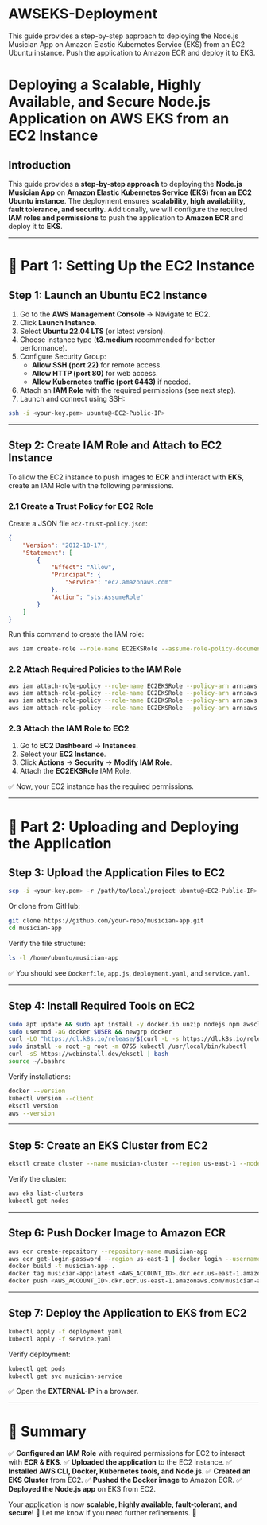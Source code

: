 # **AWSEKS-Deployment**
This guide provides a step-by-step approach to deploying the Node.js Musician App on Amazon Elastic Kubernetes Service (EKS) from an EC2 Ubuntu instance. Push the application to Amazon ECR and deploy it to EKS.

# **Deploying a Scalable, Highly Available, and Secure Node.js Application on AWS EKS from an EC2 Instance**

## **Introduction**
This guide provides a **step-by-step approach** to deploying the **Node.js Musician App** on **Amazon Elastic Kubernetes Service (EKS) from an EC2 Ubuntu instance**. The deployment ensures **scalability, high availability, fault tolerance, and security**. Additionally, we will configure the required **IAM roles and permissions** to push the application to **Amazon ECR** and deploy it to **EKS**.

---

# **🚀 Part 1: Setting Up the EC2 Instance**

## **Step 1: Launch an Ubuntu EC2 Instance**
1. Go to the **AWS Management Console** → Navigate to **EC2**.
2. Click **Launch Instance**.
3. Select **Ubuntu 22.04 LTS** (or latest version).
4. Choose instance type (**t3.medium** recommended for better performance).
5. Configure Security Group:
   - **Allow SSH (port 22)** for remote access.
   - **Allow HTTP (port 80)** for web access.
   - **Allow Kubernetes traffic (port 6443)** if needed.
6. Attach an **IAM Role** with the required permissions (see next step).
7. Launch and connect using SSH:
```sh
ssh -i <your-key.pem> ubuntu@<EC2-Public-IP>
```

---

## **Step 2: Create IAM Role and Attach to EC2 Instance**
To allow the EC2 instance to push images to **ECR** and interact with **EKS**, create an IAM Role with the following permissions.

### **2.1 Create a Trust Policy for EC2 Role**
Create a JSON file `ec2-trust-policy.json`:
```json
{
    "Version": "2012-10-17",
    "Statement": [
        {
            "Effect": "Allow",
            "Principal": {
                "Service": "ec2.amazonaws.com"
            },
            "Action": "sts:AssumeRole"
        }
    ]
}
```
Run this command to create the IAM role:
```sh
aws iam create-role --role-name EC2EKSRole --assume-role-policy-document file://ec2-trust-policy.json
```

### **2.2 Attach Required Policies to the IAM Role**
```sh
aws iam attach-role-policy --role-name EC2EKSRole --policy-arn arn:aws:iam::aws:policy/AmazonEC2ContainerRegistryFullAccess
aws iam attach-role-policy --role-name EC2EKSRole --policy-arn arn:aws:iam::aws:policy/AmazonEKSClusterPolicy
aws iam attach-role-policy --role-name EC2EKSRole --policy-arn arn:aws:iam::aws:policy/AmazonEKSWorkerNodePolicy
aws iam attach-role-policy --role-name EC2EKSRole --policy-arn arn:aws:iam::aws:policy/AmazonEKS_CNI_Policy
```

### **2.3 Attach the IAM Role to EC2**
1. Go to **EC2 Dashboard** → **Instances**.
2. Select your **EC2 Instance**.
3. Click **Actions** → **Security** → **Modify IAM Role**.
4. Attach the **EC2EKSRole** IAM Role.

✅ Now, your EC2 instance has the required permissions.

---

# **🚀 Part 2: Uploading and Deploying the Application**

## **Step 3: Upload the Application Files to EC2**
```sh
scp -i <your-key.pem> -r /path/to/local/project ubuntu@<EC2-Public-IP>:/home/ubuntu/musician-app
```
Or clone from GitHub:
```sh
git clone https://github.com/your-repo/musician-app.git
cd musician-app
```

Verify the file structure:
```sh
ls -l /home/ubuntu/musician-app
```
✅ You should see `Dockerfile`, `app.js`, `deployment.yaml`, and `service.yaml`.

---

## **Step 4: Install Required Tools on EC2**
```sh
sudo apt update && sudo apt install -y docker.io unzip nodejs npm awscli
sudo usermod -aG docker $USER && newgrp docker
curl -LO "https://dl.k8s.io/release/$(curl -L -s https://dl.k8s.io/release/stable.txt)/bin/linux/amd64/kubectl"
sudo install -o root -g root -m 0755 kubectl /usr/local/bin/kubectl
curl -sS https://webinstall.dev/eksctl | bash
source ~/.bashrc
```
Verify installations:
```sh
docker --version
kubectl version --client
eksctl version
aws --version
```

---

## **Step 5: Create an EKS Cluster from EC2**
```sh
eksctl create cluster --name musician-cluster --region us-east-1 --nodes 3 --node-type t3.medium --managed
```
Verify the cluster:
```sh
aws eks list-clusters
kubectl get nodes
```

---

## **Step 6: Push Docker Image to Amazon ECR**
```sh
aws ecr create-repository --repository-name musician-app
aws ecr get-login-password --region us-east-1 | docker login --username AWS --password-stdin <AWS_ACCOUNT_ID>.dkr.ecr.us-east-1.amazonaws.com
docker build -t musician-app .
docker tag musician-app:latest <AWS_ACCOUNT_ID>.dkr.ecr.us-east-1.amazonaws.com/musician-app:latest
docker push <AWS_ACCOUNT_ID>.dkr.ecr.us-east-1.amazonaws.com/musician-app:latest
```

---

## **Step 7: Deploy the Application to EKS from EC2**
```sh
kubectl apply -f deployment.yaml
kubectl apply -f service.yaml
```
Verify deployment:
```sh
kubectl get pods
kubectl get svc musician-service
```
✅ Open the **EXTERNAL-IP** in a browser.

---

# **🚀 Summary**
✅ **Configured an IAM Role** with required permissions for EC2 to interact with **ECR & EKS**.
✅ **Uploaded the application** to the EC2 instance.
✅ **Installed AWS CLI, Docker, Kubernetes tools, and Node.js**.
✅ **Created an EKS Cluster** from EC2.
✅ **Pushed the Docker image** to Amazon ECR.
✅ **Deployed the Node.js app** on EKS from EC2.

Your application is now **scalable, highly available, fault-tolerant, and secure**! 🚀 Let me know if you need further refinements. 🎯


